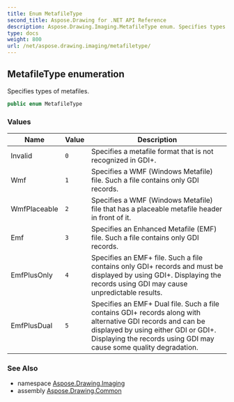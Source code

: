```yaml
---
title: Enum MetafileType
second_title: Aspose.Drawing for .NET API Reference
description: Aspose.Drawing.Imaging.MetafileType enum. Specifies types of metafiles
type: docs
weight: 800
url: /net/aspose.drawing.imaging/metafiletype/
---
```

## MetafileType enumeration

Specifies types of metafiles.

```csharp
public enum MetafileType
```

### Values

| Name | Value | Description |
| --- | --- | --- |
| Invalid | `0` | Specifies a metafile format that is not recognized in GDI+. |
| Wmf | `1` | Specifies a WMF (Windows Metafile) file. Such a file contains only GDI records. |
| WmfPlaceable | `2` | Specifies a WMF (Windows Metafile) file that has a placeable metafile header in front of it. |
| Emf | `3` | Specifies an Enhanced Metafile (EMF) file. Such a file contains only GDI records. |
| EmfPlusOnly | `4` | Specifies an EMF+ file. Such a file contains only GDI+ records and must be displayed by using GDI+. Displaying the records using GDI may cause unpredictable results. |
| EmfPlusDual | `5` | Specifies an EMF+ Dual file. Such a file contains GDI+ records along with alternative GDI records and can be displayed by using either GDI or GDI+. Displaying the records using GDI may cause some quality degradation. |

### See Also

* namespace [Aspose.Drawing.Imaging](../../aspose.drawing.imaging/)
* assembly [Aspose.Drawing.Common](../../)


